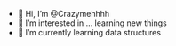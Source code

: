 - 👋 Hi, I’m @Crazymehhhh
- 👀 I’m interested in ... learning new things 
- 🌱 I’m currently learning data structures

<!---
Crazymehhhh/Crazymehhhh is a ✨ special ✨ repository because its `README.md` (this file) appears on your GitHub profile.
You can click the Preview link to take a look at your changes.
--->
